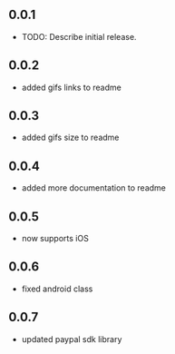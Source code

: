 ## 0.0.1
* TODO: Describe initial release.

## 0.0.2
* added gifs links to readme

## 0.0.3
* added gifs size to readme

## 0.0.4
* added more documentation to readme
  
## 0.0.5
* now supports iOS

## 0.0.6
* fixed android class

## 0.0.7
* updated paypal sdk library